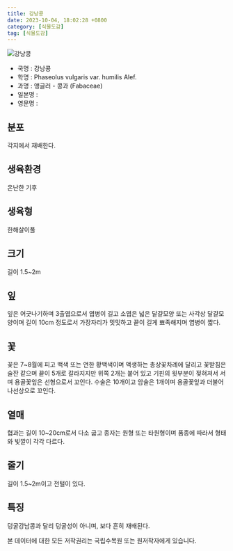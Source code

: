 ```yaml
---
title: 강낭콩
date: 2023-10-04, 18:02:28 +0800
category: [식물도감]
tag: [식물도감]
---
```




![강낭콩](http://www.nature.go.kr/fileUpload/plants/basic/Leguminosae/Phaseolus/23046/2_th2.JPG)
- 국명 : 강낭콩
- 학명 : Phaseolus vulgaris var. humilis Alef.
- 과명 : 앵글러 - 콩과 (Fabaceae)
- 일본명 : 
- 영문명 : 


## 분포
각지에서 재배한다.
## 생육환경
온난한 기후
## 생육형
한해살이풀
## 크기
길이 1.5~2m
## 잎
잎은 어긋나기하며 3출엽으로서 엽병이 길고 소엽은 넓은 달걀모양 또는 사각상 달걀모양이며 길이 10cm 정도로서 가장자리가 밋밋하고 끝이 길게 뾰족해지며 엽병이 짧다.
## 꽃
꽃은 7~8월에 피고 백색 또는 연한 황백색이며 액생하는 총상꽃차례에 달리고 꽃받침은 술잔 같으며 끝이 5개로 갈라지지만 위쪽 2개는 붙어 있고 기핀의 윗부분이 젖혀져서 서며 용골꽃잎은 선형으로서 꼬인다. 수술은 10개이고 암술은 1개이며 용골꽃잎과 더불어 나선상으로 꼬인다.
## 열매
협과는 길이 10~20cm로서 다소 굽고 종자는 원형 또는 타원형이며 품종에 따라서 형태와 빛깔이 각각 다르다.
## 줄기
길이 1.5~2m이고 전털이 있다.
## 특징
덩굴강남콩과 달리 덩굴성이 아니며, 보다 흔히 재배된다.






본 데이터에 대한 모든 저작권리는 국립수목원 또는 원저작자에게 있습니다.
